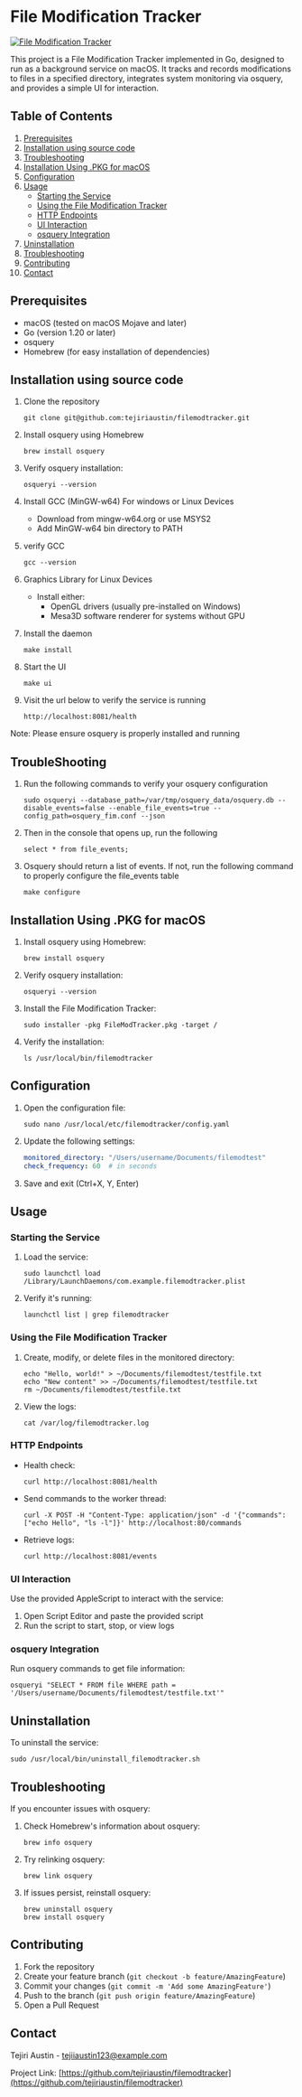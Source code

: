 # File Modification Tracker

[![File Modification Tracker](https://res.cloudinary.com/backendtaskdemo/image/upload/v1727978589/profiles/Screenshot_2024-10-03_at_18.56.36_w3jgr5.png)](https://github.com/)

This project is a File Modification Tracker implemented in Go, designed to run as a background service on macOS. It tracks and records modifications to files in a specified directory, integrates system monitoring via osquery, and provides a simple UI for interaction.

## Table of Contents

1. [Prerequisites](#prerequisites)
2. [Installation using source code](#installation-using-source-code)
3. [Troubleshooting](#troubleshooting)
4. [Installation Using .PKG for macOS](#installation-using-pkg-for-macos)
5. [Configuration](#configuration)
6. [Usage](#usage)
   - [Starting the Service](#starting-the-service)
   - [Using the File Modification Tracker](#using-the-file-modification-tracker)
   - [HTTP Endpoints](#http-endpoints)
   - [UI Interaction](#ui-interaction)
   - [osquery Integration](#osquery-integration)
7. [Uninstallation](#uninstallation)
8. [Troubleshooting](#troubleshooting-1)
9. [Contributing](#contributing)
10. [Contact](#contact)


## Prerequisites

- macOS (tested on macOS Mojave and later)
- Go (version 1.20 or later)
- osquery
- Homebrew (for easy installation of dependencies)

## Installation using source code
1. Clone the repository
   ```
   git clone git@github.com:tejiriaustin/filemodtracker.git
   ```

2. Install osquery using Homebrew
   ```
   brew install osquery
   ```

3. Verify osquery installation:
   ```
   osqueryi --version
   ```
4. Install GCC (MinGW-w64) For windows or Linux Devices
   - Download from mingw-w64.org or use MSYS2
   - Add MinGW-w64 bin directory to PATH

5. verify GCC
    ```
   gcc --version
   ```

6. Graphics Library for Linux Devices
   - Install either:
     - OpenGL drivers (usually pre-installed on Windows)
     - Mesa3D software renderer for systems without GPU

7. Install the daemon
    ```
   make install

8. Start the UI
    ```
   make ui
   ```
9. Visit the url below to verify the service is running
   ```
   http://localhost:8081/health
   ```

Note: Please ensure osquery is properly installed and running

## TroubleShooting
1. Run the following commands to verify your osquery configuration
   ```
   sudo osqueryi --database_path=/var/tmp/osquery_data/osquery.db --disable_events=false --enable_file_events=true --config_path=osquery_fim.conf --json
   ```
2. Then in the console that opens up, run the following
   ```
   select * from file_events;
   ```
3. Osquery should return a list of events. If not, run the following command to properly configure the file_events table
   ```
   make configure
   ```

## Installation Using .PKG for macOS

1. Install osquery using Homebrew:
   ```
   brew install osquery
   ```

2. Verify osquery installation:
   ```
   osqueryi --version
   ```

3. Install the File Modification Tracker:
   ```
   sudo installer -pkg FileModTracker.pkg -target /
   ```

4. Verify the installation:
   ```
   ls /usr/local/bin/filemodtracker
   ```

## Configuration

1. Open the configuration file:
   ```
   sudo nano /usr/local/etc/filemodtracker/config.yaml
   ```

2. Update the following settings:
   ```yaml
   monitored_directory: "/Users/username/Documents/filemodtest"
   check_frequency: 60  # in seconds
   ```

3. Save and exit (Ctrl+X, Y, Enter)

## Usage

### Starting the Service

1. Load the service:
   ```
   sudo launchctl load /Library/LaunchDaemons/com.example.filemodtracker.plist
   ```

2. Verify it's running:
   ```
   launchctl list | grep filemodtracker
   ```

### Using the File Modification Tracker

1. Create, modify, or delete files in the monitored directory:
   ```
   echo "Hello, world!" > ~/Documents/filemodtest/testfile.txt
   echo "New content" >> ~/Documents/filemodtest/testfile.txt
   rm ~/Documents/filemodtest/testfile.txt
   ```

2. View the logs:
   ```
   cat /var/log/filemodtracker.log
   ```

### HTTP Endpoints

- Health check:
  ```
  curl http://localhost:8081/health
  ```
- Send commands to the worker thread:
  ```
  curl -X POST -H "Content-Type: application/json" -d '{"commands":["echo Hello", "ls -l"]}' http://localhost:80/commands
  ```
- Retrieve logs:
  ```
  curl http://localhost:8081/events
  ```

### UI Interaction

Use the provided AppleScript to interact with the service:

1. Open Script Editor and paste the provided script
2. Run the script to start, stop, or view logs

### osquery Integration

Run osquery commands to get file information:
```
osqueryi "SELECT * FROM file WHERE path = '/Users/username/Documents/filemodtest/testfile.txt'"
```

## Uninstallation

To uninstall the service:
```
sudo /usr/local/bin/uninstall_filemodtracker.sh
```

## Troubleshooting

If you encounter issues with osquery:

1. Check Homebrew's information about osquery:
   ```
   brew info osquery
   ```

2. Try relinking osquery:
   ```
   brew link osquery
   ```

3. If issues persist, reinstall osquery:
   ```
   brew uninstall osquery
   brew install osquery
   ```

## Contributing

1. Fork the repository
2. Create your feature branch (`git checkout -b feature/AmazingFeature`)
3. Commit your changes (`git commit -m 'Add some AmazingFeature'`)
4. Push to the branch (`git push origin feature/AmazingFeature`)
5. Open a Pull Request

## Contact

Tejiri Austin - tejiiaustin123@example.com

Project Link: [https://github.com/tejiriaustin/filemodtracker](https://github.com/tejiriaustin/filemodtracker)